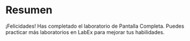 # Resumen

¡Felicidades! Has completado el laboratorio de Pantalla Completa. Puedes practicar más laboratorios en LabEx para mejorar tus habilidades.
